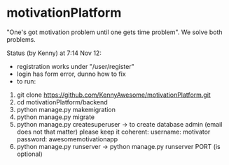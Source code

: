 # motivationPlatform
"One's got motivation problem until one gets time problem". We solve both problems.

Status (by Kenny) at 7:14 Nov 12:
- registration works under "/user/register"
- login has form error, dunno how to fix
- to run:
1) git clone https://github.com/KennyAwesome/motivationPlatform.git
2) cd motivationPlatform/backend
3) python manage.py makemigration
4) python manage.py migrate
5) python manage.py createsuperuser
    -> to create database admin (email does not that matter)
    please keep it coherent:
        username: motivator
        password: awesomemotivationapp
6) python manage.py runserver
    -> python manage.py runserver PORT (is optional)
